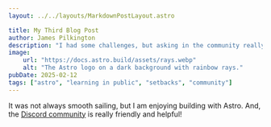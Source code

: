 ```yaml
---
layout: ../../layouts/MarkdownPostLayout.astro

title: My Third Blog Post
author: James Pilkington
description: "I had some challenges, but asking in the community really helped!"
image:
    url: "https://docs.astro.build/assets/rays.webp"
    alt: "The Astro logo on a dark background with rainbow rays."
pubDate: 2025-02-12
tags: ["astro", "learning in public", "setbacks", "community"]
---
```

It was not always smooth sailing, but I am enjoying building with Astro. And, the [Discord community](https://astro.build/chat) is really friendly and helpful!
